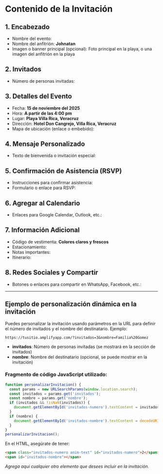 # Contenido de la Invitación

## 1. Encabezado
- Nombre del evento:
- Nombre del anfitrión: **Johnatan**
- Imagen o banner principal (opcional): Foto principal en la playa, o una imagen del anfitrión en la playa

## 2. Invitados
- Número de personas invitadas:

## 3. Detalles del Evento
- Fecha: **15 de noviembre del 2025**
- Hora: **A partir de las 4:00 pm**
- Lugar: **Playa Villa Rica, Veracruz**
- Dirección: **Hotel Don Cangrejo, Villa Rica, Veracruz**
- Mapa de ubicación (enlace o embebido):

## 4. Mensaje Personalizado
- Texto de bienvenida o invitación especial:

## 5. Confirmación de Asistencia (RSVP)
- Instrucciones para confirmar asistencia:
- Formulario o enlace para RSVP:

## 6. Agregar al Calendario
- Enlaces para Google Calendar, Outlook, etc.:

## 7. Información Adicional
- Código de vestimenta: **Colores claros y frescos**
- Estacionamiento:
- Notas importantes:
- Itinerario:

## 8. Redes Sociales y Compartir
- Botones o enlaces para compartir en WhatsApp, Facebook, etc.:

---

## Ejemplo de personalización dinámica en la invitación

Puedes personalizar la invitación usando parámetros en la URL para definir el número de invitados y el nombre del destinatario. Ejemplo:

```
https://tusitio.amplifyapp.com/?invitados=3&nombre=Familia%20Gomez
```

- **invitados**: Número de personas invitadas (se mostrará en la sección de invitados)
- **nombre**: Nombre del destinatario (opcional, se puede mostrar en la invitación)

### Fragmento de código JavaScript utilizado:

```js
function personalizarInvitacion() {
  const params = new URLSearchParams(window.location.search);
  const invitados = params.get('invitados');
  const nombre = params.get('nombre');
  if (invitados && !isNaN(invitados)) {
    document.getElementById('invitados-numero').textContent = invitados;
  }
  if (nombre) {
    document.getElementById('invitados-nombre').textContent = decodeURIComponent(nombre);
  }
}
personalizarInvitacion();
```

En el HTML, asegúrate de tener:
```html
<span class="invitados-numero anim-text" id="invitados-numero">2</span>
<span id="invitados-nombre"></span>
```

*Agrega aquí cualquier otro elemento que desees incluir en la invitación.* 